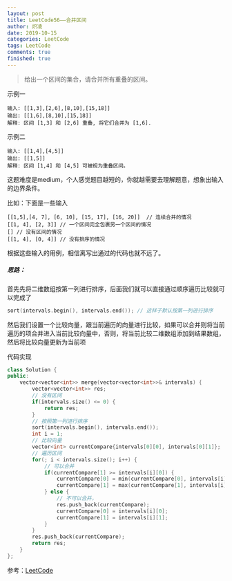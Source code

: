 ```yaml
---
layout: post
title: LeetCode56——合并区间
author: 炽凌
date: 2019-10-15
categories: LeetCode
tags: LeetCode
comments: true
finished: true
---
```


> 给出一个区间的集合，请合并所有重叠的区间。

示例一

```
输入: [[1,3],[2,6],[8,10],[15,18]]
输出: [[1,6],[8,10],[15,18]]
解释: 区间 [1,3] 和 [2,6] 重叠, 将它们合并为 [1,6].
```

示例二

```
输入: [[1,4],[4,5]]
输出: [[1,5]]
解释: 区间 [1,4] 和 [4,5] 可被视为重叠区间。
```

这题难度是medium，个人感觉题目越短的，你就越需要去理解题意，想象出输入的边界条件。

比如：下面是一些输入

```
[[1,5],[4, 7], [6, 10], [15, 17], [16, 20]]  // 连续合并的情况
[[1, 4], [2, 3]] // 一个区间完全包裹另一个区间的情况
[] // 没有区间的情况
[[1, 4], [0, 4]] // 没有排序的情况
```

根据这些输入的用例，相信离写出通过的代码也就不远了。

##### 思路：

首先先将二维数组按第一列进行排序，后面我们就可以直接通过顺序遍历比较就可以完成了

```cpp
sort(intervals.begin(), intervals.end()); // 这样子默认按第一列进行排序
```

然后我们设置一个比较向量，跟当前遍历的向量进行比较，如果可以合并则将当前遍历的项合并进入当前比较向量中，否则，将当前比较二维数组添加到结果数组，然后将比较向量更新为当前项

代码实现

```cpp
class Solution {
public:
    vector<vector<int>> merge(vector<vector<int>>& intervals) {
        vector<vector<int>> res;
        // 没有区间
        if(intervals.size() <= 0) {
            return res;
        }
        // 按照第一列进行排序
        sort(intervals.begin(), intervals.end());
        int i = 1;
        // 比较向量
        vector<int> currentCompare{intervals[0][0], intervals[0][1]};
        // 遍历区间
        for(; i < intervals.size(); i++) {
        	// 可以合并
            if(currentCompare[1] >= intervals[i][0]) {
                currentCompare[0] = min(currentCompare[0], intervals[i][0]);
                currentCompare[1] = max(currentCompare[1], intervals[i][1]);
            } else {
            	// 不可以合并，
                res.push_back(currentCompare);
                currentCompare[0] = intervals[i][0];
                currentCompare[1] = intervals[i][1];
            }
        }
        res.push_back(currentCompare);
        return res;
    }
};
```

参考：[LeetCode](https://leetcode-cn.com/problems/merge-intervals/solution/)